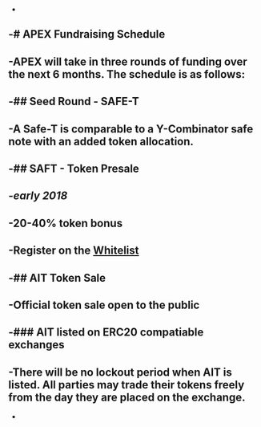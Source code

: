 -
 -# APEX Fundraising Schedule
 -
 -APEX will take in three rounds of funding over the next 6 months.  The schedule is as follows:
 -
 -## Seed Round - SAFE-T
 -
 -A Safe-T is comparable to a Y-Combinator safe note with an added token allocation. 
 -
 -## SAFT - Token Presale
 -
 -*early 2018*
 -
 -20-40% token bonus
 -
 -Register on the [Whitelist](http://doapex.com/#/tokensale)
 -
 -## AIT Token Sale
 -
 -Official token sale open to the public
 - 
 -### AIT listed on ERC20 compatiable exchanges
 -
 -There will be no lockout period when AIT is listed.  All parties may trade their tokens freely from the day they are placed on the exchange.
 - 
 - 
